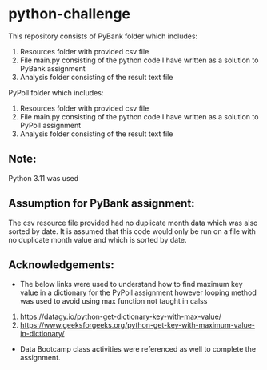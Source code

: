 # python-challenge

This repository consists of PyBank folder which includes:
 1) Resources folder with provided csv file
 2) File main.py consisting of the python code I have written as a solution to PyBank assignment
 3) Analysis folder consisting of the result text file

PyPoll folder which includes:
 1) Resources folder with provided csv file
 2) File main.py consisting of the python code I have written as a solution to PyPoll assignment
 3) Analysis folder consisting of the result text file

Note:
------------------------------------------------------------------------------------------------------
Python 3.11 was used

Assumption for PyBank assignment:
------------------------------------------------------------------------------------------------------
The csv resource file provided had no duplicate month data which was also sorted by date. It is assumed that this code would only be run on a file with no duplicate month value and which is sorted by date. 

Acknowledgements:
------------------------------------------------------------------------------------------------------
- The below links were used to understand how to find maximum key value in a dictionary for the PyPoll assignment however looping method was used to avoid using max function not taught in calss 
1) https://datagy.io/python-get-dictionary-key-with-max-value/
2) https://www.geeksforgeeks.org/python-get-key-with-maximum-value-in-dictionary/

- Data Bootcamp class activities were referenced as well to complete the assignment.
